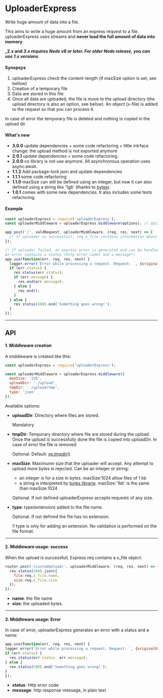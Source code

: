 
# UploaderExpress
Write huge amount of data into a file.

This aims to write a huge amount from an express request to a file. uploaderExpress uses streams and **never load the full amount of data into memory**.

**_2.x and _3.x requires Node v8 or later. For older Node release, you can use 1.x versions_**

#### Synopsys
1. uploaderExpress check the content-length (if maxSize option is set, see bellow)
2. Creation of a temporary file
3. Data are stored in this file
4. Once all data are uploaded, the file is move to the upload directory (the upload directory is also an option, see below). An object (x-file) is added to the request so that you can process it.

In case of error the temporary file is deleted and nothing is copied in the upload dir.

#### What's new
* **3.0.0** update dependencies + some code refactoring + little intrface change: the upload method is not exported anymore
* **2.0.1** update dependencies + some code refactoring.
* **2.0.0** co library is not use anymore. All asynchronous operation uses async:await.
* **1.1.2** Add package-lock.json and update dependencies
* **1.1.1** some code refactoring
* **1.1.0** maxSize can still be defined using an integer, but now it can also defined using a string like '1gb' (thanks to [bytes](https://www.npmjs.com/package/bytes)).
* **1.0.1** comes with some new dependencies. It also includes some tests refactoring.


#### Example

```javascript
const uploaderExpress = require('uploaderExpress');
const uploaderMiddleware = uploaderExpress.middleware(options); // options are explained below

app.post('/', valdRequest, uploaderMiddleware, (req, res, next) => {
  /* if uploader is successfull, req.x_file contains information about the file that stores the uploaded data, it is detailed below.*/
});

/* If uploader failed, an express error is generated and can be handled as any express error.
An error contains a status (http error code) and a message*/
app.use(function(err, req, res, next) {
  logger.error(`Error while processing a request. Request: `, {originalUrl:req.originalUrl, headers: req.headers}, '\nError: ', err);
  if (err.status) {
    res.status(err.status);
    if (err.message) {
      res.end(err.message);
    } else {
      res.end();
    }
  } else {
    res.status(500).end('Something goes wrong!');
  }
});
```

---
## API


#### 1. Middleware creation
A middleware is created like this:
```javascript
const uploaderExpress = require('uploaderExpress');

const uploaderMiddleware = uploaderExpress.middleware({
  maxSize: '1tb',
  uploadDir: './upload',
  tmpDir: './upload/tmp',
  type: 'json'
});
```
Available options:
* **uploadDir**: Directory where files are stored.

  Mandatory

* **tmpDir**: Temporary directory where file are stored during the upload. Once the upload is successfully done the file is copied into uploadDir. In case of error the file is removed

  Optional. Default: [os.tmpdir()](https://nodejs.org/api/os.html#os_os_tmpdir)

* **maxSize**: Maximumn size that the uploader will accept. Any attempt to upload more bytes is rejected.
Can be an integer or string:
  * an integer is for a size in bytes. maxSize:1024 allow files of 1 kb
  * a string is interpreted by [bytes librarie](https://www.npmjs.com/package/bytes). maxSize:'1kb' is the same than maxSize:1024


  Optional. If not defined uploaderExpress accepts requests of any size.

* **type**: type(extension) added to the file name.

  Optional. If not defined the file has no extension.

  !! type is only for adding an extension. No validation is performed on the file format.

___
#### 2. Middleware usage: success

When the upload is successfull, Express req contains a x_file object:

```javascript
router.post('/customUpload/', uploaderMiddleware, (req, res, next) => {
  res.status(200).json({
    file:req.x_file.name,
    size:req.x_file.size
  });
});
```

  * **name**: the file name
  * **size**: the uploaded bytes.

___
#### 3. Middleware usage: Error

  In case of error, uploaderExpress generates an error with a status and a name:
  ```javascript
app.use(function(err, req, res, next) {
  logger.error(`Error while processing a request. Request: `, {originalUrl:req.originalUrl, headers: req.headers}, '\nError: ', err);
  if (err.status) {
    res.status(err.status, err.message);
  } else {
    res.status(500).end('Something goes wrong!');
  }
});
  ```

  * **status**: Http error code
  * **message**: http response message, in plain text
